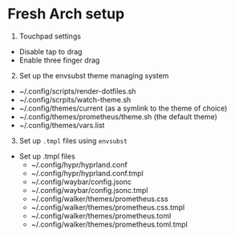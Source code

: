 # Fresh Arch setup

1. Touchpad settings
- Disable tap to drag
- Enable three finger drag

2. Set up the envsubst theme managing system
- ~/.config/scripts/render-dotfiles.sh
- ~/.config/scrpits/watch-theme.sh
- ~/.config/themes/current (as a symlink to the theme of choice)
- ~/.config/themes/prometheus/theme.sh  (the default theme)
- ~/.config/themes/vars.list

3. Set up `.tmpl` files using `envsubst`
- Set up .tmpl files
  - ~/.config/hypr/hyprland.conf
  - ~/.config/hypr/hyprland.conf.tmpl
  - ~/.config/waybar/config.jsonc
  - ~/.config/waybar/config.jsonc.tmpl
  - ~/.config/walker/themes/prometheus.css
  - ~/.config/walker/themes/prometheus.css.tmpl
  - ~/.config/walker/themes/prometheus.toml
  - ~/.config/walker/themes/prometheus.toml.tmpl

